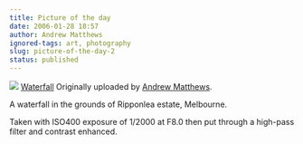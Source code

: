 ```yaml
---
title: Picture of the day
date: 2006-01-28 18:57
author: Andrew Matthews
ignored-tags: art, photography
slug: picture-of-the-day-2
status: published
---
```


[![](http://static.flickr.com/19/92055706_5c3b3e3c66_m.jpg)](http://www.flickr.com/photos/aabs/92055706/ "photo sharing")
[Waterfall](http://www.flickr.com/photos/aabs/92055706/)
Originally uploaded by [Andrew Matthews](http://www.flickr.com/people/aabs/).

A waterfall in the grounds of Ripponlea estate, Melbourne.

Taken with ISO400 exposure of 1/2000 at F8.0 then put through a high-pass filter and contrast enhanced.
